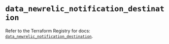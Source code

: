 # `data_newrelic_notification_destination`

Refer to the Terraform Registry for docs: [`data_newrelic_notification_destination`](https://registry.terraform.io/providers/newrelic/newrelic/3.64.0/docs/data-sources/notification_destination).
